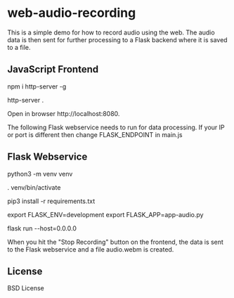 # web-audio-recording

This is a simple demo for how to record audio
using the web. The audio data is then sent for
further processing to a Flask backend where it
is saved to a file.

## JavaScript Frontend

npm i http-server -g

http-server .

Open in browser http://localhost:8080.

The following Flask webservice needs to run
for data processing. If your IP or port is different
then change FLASK_ENDPOINT in main.js

## Flask Webservice

python3 -m venv venv

. venv/bin/activate

pip3 install -r requirements.txt

export FLASK_ENV=development
export FLASK_APP=app-audio.py

flask run --host=0.0.0.0

When you hit the "Stop Recording" button
on the frontend, the data is sent to the Flask
webservice and a file audio.webm is created.

## License

BSD License
